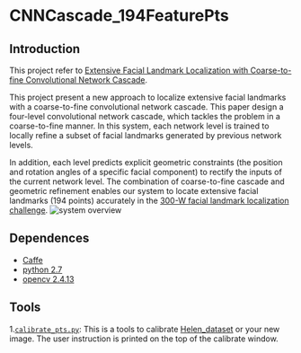 # CNNCascade_194FeaturePts
## Introduction
This project refer to [Extensive Facial Landmark Localization with Coarse-to-fine Convolutional Network Cascade](http://www.faceplusplus.com/wp-content/uploads/FacialLandmarkpaper.pdf). 

This project present a new approach to localize extensive facial landmarks with a coarse-to-fine convolutional network cascade. This paper design a four-level convolutional network cascade, which tackles the problem in a coarse-to-fine manner. In this system, each network level is trained to locally refine a subset of facial landmarks generated by previous network levels. 

In addition, each level predicts explicit geometric constraints (the position and rotation angles of a specific facial component) to rectify the inputs of the current network level. The combination of coarse-to-fine cascade and geometric refinement enables our system to locate extensive facial landmarks (194 points) accurately in the [300-W facial landmark localization challenge](http://ibug.doc.ic.ac.uk/resources/300-W/).
 ![system overview](https://github.com/CongWeilin/CNNCascade_194FeaturePts/blob/master/system%20overview.png)

## Dependences
* [Caffe](http://caffe.berkeleyvision.org)
* [python 2.7](https://www.python.org)
* [opencv 2.4.13](http://opencv.org)

## Tools
1.[`calibrate_pts.py`](https://github.com/CongWeilin/CNNCascade_194FeaturePts/blob/master/tools/calibrate_pts.py): This is a tools to calibrate [Helen_dataset](http://www.ifp.illinois.edu/%7Evuongle2/helen/) or your new image. The user instruction is printed on the top of the calibrate window.
